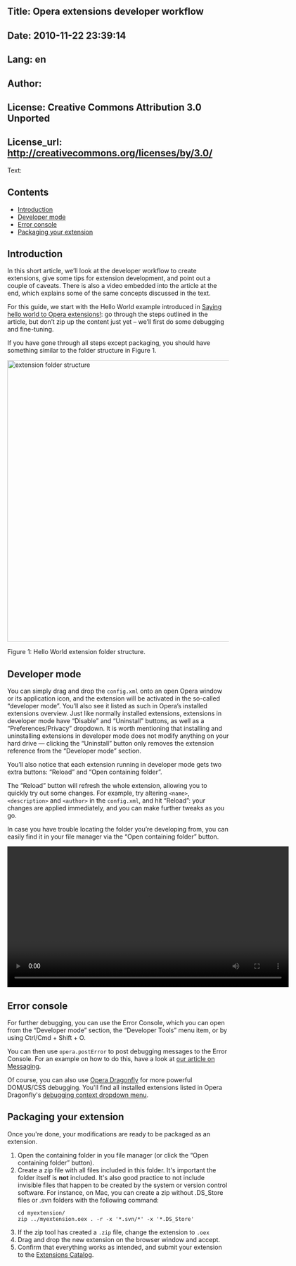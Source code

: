 Title: Opera extensions developer workflow
----
Date: 2010-11-22 23:39:14
----
Lang: en
----
Author: 
----
License: Creative Commons Attribution 3.0 Unported
----
License_url: http://creativecommons.org/licenses/by/3.0/
----
Text:

<h2>Contents</h2>

<ul>
    <li><a href="#intro">Introduction</a></li>
    <li><a href="#developermode">Developer mode</a></li>
    <li><a href="#errorconsole">Error console</a></li>
    <li><a href="#packaging">Packaging your extension</a></li>
</ul>

<h2 id="intro">Introduction</h2>

<p>In this short article, we’ll look at the developer workflow to create extensions, give some tips for extension development, and point out a couple of caveats. There is also a video embedded into the article at the end, which explains some of the same concepts discussed in the text.</p>

<p>For this guide, we start with the Hello World example introduced in <a href="http://dev.opera.com/articles/view/opera-extensions-hello-world/">Saying hello world to Opera extensions!</a>: go through the steps outlined in the article, but don’t zip up the content just yet – we’ll first do some debugging and fine-tuning.</p>

<p>If you have gone through all steps except packaging, you should have something similar to the folder structure in Figure 1.</p>

<p><img src="http://forum-test.oslo.osa/kirby/content/articles/406-opera-extensions-developer-workflow/folder-structure.png" alt="extension folder structure" width="640" /></p>
<p class="comment">Figure 1: Hello World extension folder structure.</p>

<h2 id="developermode">Developer mode</h2>

<p>You can simply drag and drop the <code>config.xml</code> onto an open Opera window or its application icon, and the extension will be activated in the so-called “developer mode”. You’ll also see it listed as such in Opera’s installed extensions overview. Just like normally installed extensions, extensions in developer mode have “Disable” and “Uninstall” buttons, as well as a “Preferences/Privacy” dropdown. It is worth mentioning that installing and uninstalling extensions in developer mode does not modify anything on your hard drive — clicking the “Uninstall” button only removes the extension reference from the “Developer mode” section.</p>

<p>You’ll also notice that each extension running in developer mode gets two extra buttons: “Reload” and “Open containing folder”.</p>

<p>The “Reload” button will refresh the whole extension, allowing you to quickly try out some changes. For example, try altering <code>&lt;name&gt;</code>, <code>&lt;description&gt;</code> and <code>&lt;author&gt;</code> in the <code>config.xml</code>, and hit “Reload”: your changes are applied immediately, and you can make further tweaks as you go.</p>

<p>In case you have trouble locating the folder you’re developing from, you can easily find it in your file manager via the “Open containing folder” button.</p>

<video src="http://forum-test.oslo.osa/kirby/content/articles/406-opera-extensions-developer-workflow/extensions-workflow.webm" controls="controls" width="640"></video>

<h2 id="errorconsole">Error console</h2>

<p>For further debugging, you can use the Error Console, which you can open from the “Developer mode” section, the “Developer Tools” menu item, or by using Ctrl/Cmd + Shift + O. </p>

<p>You can then use <code>opera.postError</code> to post debugging messages to the Error Console. For an example on how to do this, have a look at <a href="http://dev.opera.com/articles/view/opera-extensions-messaging/#backgroundscript_injectedscript">our article on Messaging</a>.</p>

<p>Of course, you can also use <a href="http://www.opera.com/dragonfly/">Opera Dragonfly</a> for more powerful DOM/JS/CSS debugging. You&#39;ll find all installed extensions listed in Opera Dragonfly&#39;s <a href="http://www.opera.com/dragonfly/documentation/">debugging context dropdown menu</a>.</p>

<h2 id="packaging">Packaging your extension</h2>

<p>Once you&#39;re done, your modifications are ready to be packaged as an extension.</p>

<ol> 
    <li>Open the containing folder in you file manager (or click the “Open containing folder” button).</li> 
    <li>Create a zip file with all files included in this folder. It&#39;s important the folder itself is <strong>not</strong> included. It&#39;s also good practice to not include invisible files that happen to be created by the system or version control software. For instance, on Mac, you can create a zip without .DS_Store files or .svn folders with the following command:<pre><code>cd myextension/
zip ../myextension.oex . -r -x &#39;*.svn/*&#39; -x &#39;*.DS_Store&#39;</code></pre></li>
    <li>If the zip tool has created a <code>.zip</code> file, change the extension to <code>.oex</code></li> 
    <li>Drag and drop the new extension on the browser window and accept.</li> 
    <li>Confirm that everything works as intended, and submit your extension to the <a href="https://addons.opera.com/addons/extensions/">Extensions Catalog</a>.</li> 
</ol>

